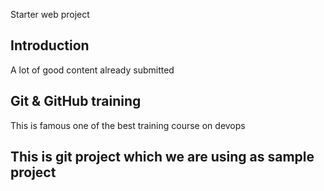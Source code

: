 Starter web project

## Introduction
A lot of good content already submitted

## Git & GitHub training
This is famous one of the best training course on devops

## This is git project which we are using as sample project
